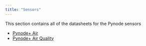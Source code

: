 ```yaml
---
title: "Sensors"
---
```


This section contains all of the datasheets for the Pynode sensors

- [Pynode+ Air](pynodeair/)
- [Pynode+ Air Quality](pynodeairq/)